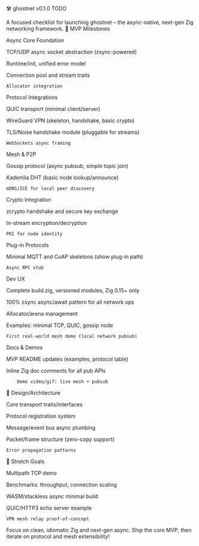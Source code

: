 🛠️ ghostnet v0.1.0 TODO

A focused checklist for launching ghostnet – the async-native, next-gen Zig networking framework.
🚩 MVP Milestones

Async Core Foundation

TCP/UDP async socket abstraction (zsync-powered)

Runtime/init, unified error model

Connection pool and stream traits

    Allocator integration

Protocol Integrations

QUIC transport (minimal client/server)

WireGuard VPN (skeleton, handshake, basic crypto)

TLS/Noise handshake module (pluggable for streams)

    WebSockets async framing

Mesh & P2P

Gossip protocol (async pubsub, simple topic join)

Kademlia DHT (basic node lookup/announce)

    mDNS/ICE for local peer discovery

Crypto Integration

zcrypto handshake and secure key exchange

In-stream encryption/decryption

    PKI for node identity

Plug-in Protocols

Minimal MQTT and CoAP skeletons (show plug-in path)

    Async RPC stub

Dev UX

Complete build.zig, versioned modules, Zig 0.15+ only

100% zsync async/await pattern for all network ops

Allocator/arena management

Examples: minimal TCP, QUIC, gossip node

    First real-world mesh demo (local network pubsub)

Docs & Demos

MVP README updates (examples, protocol table)

Inline Zig doc comments for all pub APIs

        Demo video/gif: live mesh + pubsub

🧠 Design/Architecture

Core transport traits/interfaces

Protocol registration system

Message/event bus async plumbing

Packet/frame structure (zero-copy support)

    Error propagation patterns

🌟 Stretch Goals

Multipath TCP demo

Benchmarks: throughput, connection scaling

WASM/stackless async minimal build

QUIC/HTTP3 echo server example

    VPN mesh relay proof-of-concept

Focus on clean, idiomatic Zig and next-gen async. Ship the core MVP, then iterate on protocol and mesh extensibility!

